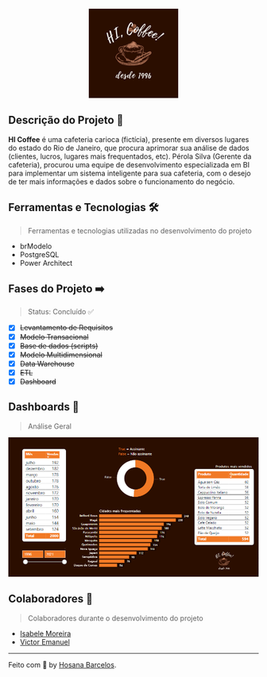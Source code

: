 <p align="center">
    <img alt="HICoffee" src="https://github.com/hosanabarcelos/HI-coffee/blob/main/.github/logo.jpeg" width="180" height="180" />
</p>

## Descrição do Projeto 🔎

**HI Coffee** é uma cafeteria carioca (fictícia), presente em diversos lugares do estado do Rio de Janeiro, que procura aprimorar sua análise de dados (clientes, lucros, lugares mais frequentados, etc). Pérola Silva (Gerente da cafeteria), procurou uma equipe de desenvolvimento especializada em BI para implementar um sistema inteligente para sua cafeteria, com o desejo de ter mais informações e dados sobre o funcionamento do negócio.

## Ferramentas e Tecnologias 🛠️

> Ferramentas e tecnologias utilizadas no desenvolvimento do projeto

- brModelo
- PostgreSQL
- Power Architect

## Fases do Projeto ➡️

> Status: Concluído ✅
 - [x] <s>Levantamento de Requisitos</s>
 - [x] <s>Modelo Transacional</s>
 - [x] <s>Base de dados (scripts)</s>
 - [x] <s>Modelo Multidimensional</s>
 - [x] <s>Data Warehouse</s>
 - [x] <s>ETL</s>
 - [x] <s>Dashboard</s>
 
 ## Dashboards 🎨
 
 > Análise Geral
 <p>
    <img alt="Dashboard" src="https://github.com/hosanabarcelos/HI-coffee/blob/main/5%20-%20Dashboards/Imagens/Dashboard.png" width="600"/>
</p>

 ## Colaboradores 👥
 
 > Colaboradores durante o desenvolvimento do projeto
- [Isabele Moreira](https://github.com/IsabeleMoreira)
- [Victor Emanuel](https://github.com/VictorEMF/Live-Book) 

---
Feito com 🤎 by [Hosana Barcelos](https://github.com/hosanabarcelos).

